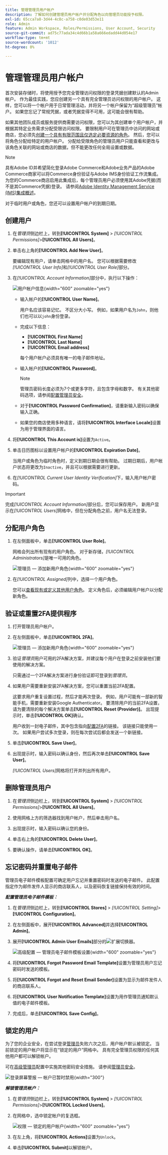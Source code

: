 ```yaml
---
title: 管理管理员用户帐户
description: 了解如何创建管理员用户帐户并分配角色以向管理员功能授予权限。
exl-id: 65cca7a8-3d44-4c8c-a758-c0de03d53e11
role: Admin
feature: Admin Workspace, Roles/Permissions, User Account, Security
source-git-commit: ad75c77ada34c4d66b1a58a666edadd44d054e17
workflow-type: tm+mt
source-wordcount: '1012'
ht-degree: 0%

---
```


# 管理管理员用户帐户

首次安装存储时，将使用授予您完全管理访问权限的登录凭据创建默认的Admin帐户。 作为最佳实践，您应创建另一个具有完全管理员访问权限的用户帐户。 这样，您可以将一个帐户用于日常管理活动，并将另一个帐户保留为“超级管理员”帐户。 如果您忘记了常规凭据，或者凭据变得不可用，这可能会很有帮助。

如果其他团队成员或服务提供商需要访问权限，您可以为其创建单个用户帐户，并根据其特定业务需求分配受限访问权限。 要限制用户可在管理员中访问的网站或商店，您必须先[创建一个具有有限范围且仅选定必要资源的角色](permissions-user-roles.md)。 然后，您可以将角色分配给特定的用户帐户。 分配给受限角色的管理员用户只能查看和更改与该角色关联的网站或商店的数据，但不能更改任何全局设置或数据。

>[!NOTE]
>
>具有Adobe ID并希望简化登录Adobe Commerce和Adobe业务产品的Adobe Commerce商家可以将Commerce身份验证与Adobe IMS身份验证工作流集成。 为您的Commerce商店启用此集成后，每个管理员用户必须使用其Adobe凭据(而不是其Commerce凭据)登录。 请参阅[Adobe Identity Management Service (IMS)集成概述](https://experienceleague.adobe.com/docs/commerce-admin/start/admin/ims/adobe-ims-integration-overview.html?lang=zh-Hans)。

对于临时用户或角色，您还可以设置用户帐户的到期日期。

<!--  update this to a better info-graphic ![User types for your Admin](./assets/merchant-admin-users.png) -->

## 创建用户

1. 在&#x200B;_管理员_&#x200B;侧边栏上，转到&#x200B;**[!UICONTROL System]** > _[!UICONTROL Permissions]_>**[!UICONTROL All Users]**。

1. 单击右上角的&#x200B;**[!UICONTROL Add New User]**。

   要编辑现有用户，请单击网格中的用户名。 您可以根据需要修改&#x200B;_[!UICONTROL User Info]_&#x200B;和&#x200B;_[!UICONTROL User Role]_&#x200B;部分。

1. 在&#x200B;_[!UICONTROL Account Information]_&#x200B;部分中，执行以下操作：

   ![用户帐户信息](./assets/permissions-user-new.png){width="600" zoomable="yes"}

   - 输入帐户的&#x200B;**[!UICONTROL User Name]**。

     用户名应该容易记忆。 不区分大小写。 例如，如果用户名为`John`，则他们也可以以`john`身份登录。

   - 完成以下信息：

      - **[!UICONTROL First Name]**
      - **[!UICONTROL Last Name]**
      - **[!UICONTROL Email address]**

     每个用户帐户必须具有唯一的电子邮件地址。

   - 输入帐户的&#x200B;**[!UICONTROL Password]**。

     >[!NOTE]
     >
     >管理员密码长度必须为7个或更多字符，且包含字母和数字。 有关其他密码选项，请参阅[配置管理员安全](security-admin.md)。

   - 对于&#x200B;**[!UICONTROL Password Confirmation]**，请重新输入密码以确保输入正确。

   - 如果您的商店使用多种语言，请将&#x200B;**[!UICONTROL Interface Locale]**&#x200B;设置为用于管理界面的语言。

1. 将&#x200B;**[!UICONTROL This Account is]**&#x200B;设置为`Active`。

1. 单击日历图标以设置用户帐户的&#x200B;**[!UICONTROL Expiration Date]**。

   当用户或角色为临时角色时，定义到期日期会很有帮助。 过期日期后，用户帐户状态将更改为`Inactive`，并且可以根据需要进行更新。

1. 在&#x200B;_[!UICONTROL Current User Identity Verification]_&#x200B;下，输入用户帐户密码。

>[!IMPORTANT]
>
>完成&#x200B;_[!UICONTROL Account Information]_&#x200B;部分后，您可以保存用户。 新用户显示在&#x200B;_[!UICONTROL Users]_&#x200B;网格中，但在分配角色之前，用户名无法登录。

## 分配用户角色

1. 在左侧面板中，单击&#x200B;**[!UICONTROL User Role]**。

   网格会列出所有现有的用户角色。 对于新存储，_[!UICONTROL Administrators]_&#x200B;是唯一可用的角色。

   ![管理员 — 添加新用户角色](./assets/permissions-user-roles.png){width="600" zoomable="yes"}

1. 在&#x200B;_[!UICONTROL Assigned]_&#x200B;列中，选择一个用户角色。

   您可以[查看现有或定义其他用户角色](permissions-user-roles.md)。 定义角色后，必须编辑用户帐户以分配新角色。

## 验证或重置2FA提供程序

1. 打开管理员用户帐户。

1. 在左侧面板中，单击&#x200B;**[!UICONTROL 2FA]**。

   ![管理员 — 添加新用户角色](./assets/permissions-user-2fa.png){width="600" zoomable="yes"}

1. 验证&#x200B;_管理员_&#x200B;用户可用的2FA解决方案，并建议每个用户在登录之前安装他们要使用的解决方案。

   只需通过一个2FA解决方案进行身份验证即可登录到&#x200B;_管理员_。

1. 如果用户需要重新安装2FA解决方案，您可以重置当前2FA配置。

   这要求用户重复设置过程，然后才能再次登录。 例如，用户可能有一部新的智能手机，需要重新安装Google Authenticator。 要清除用户的当前2FA设置，请为要清除的每个解决方案单击&#x200B;**[!UICONTROL Reset (Provider)]**。 出现提示时，单击&#x200B;**[!UICONTROL OK]**&#x200B;确认。

   用户收到一封电子邮件，其中包含指向[配置2FA](security-two-factor-authentication.md)的链接。 该链接只能使用一次。 如果用户尝试多次登录，则在每次尝试后都会发送一个新链接。

1. 单击&#x200B;**[!UICONTROL Save User]**。

1. 出现提示时，输入密码以确认身份，然后再次单击&#x200B;**[!UICONTROL Save User]**。

   _[!UICONTROL Users]_&#x200B;网格将打开并列出所有用户。

## 删除管理员用户

1. 在&#x200B;_管理员_&#x200B;侧边栏上，转到&#x200B;**[!UICONTROL System]** > _[!UICONTROL Permissions]_>**[!UICONTROL All Users]**。

1. 使用网格上方的筛选器找到用户帐户，然后单击用户名。

1. 出现提示时，输入密码以确认您的身份。

1. 单击右上角的&#x200B;**[!UICONTROL Delete User]**。

1. 要确认操作，请单击&#x200B;**[!UICONTROL OK]**。

## 忘记密码并重置电子邮件

管理员电子邮件模板配置可确定用户忘记并重置密码时发送的电子邮件。 此配置指定作为邮件发件人显示的商店联系人，以及密码恢复链接保持有效的时间。

**_配置管理员电子邮件模板：_**

1. 在&#x200B;_管理员_&#x200B;侧边栏上，转到&#x200B;**[!UICONTROL Stores]** > _[!UICONTROL Setting]_>**[!UICONTROL Configuration]**。

1. 在左侧面板中，展开&#x200B;**[!UICONTROL Advanced]**&#x200B;并选择&#x200B;**[!UICONTROL Admin]**。

1. 展开&#x200B;**[!UICONTROL Admin User Emails]**&#x200B;部分的![扩展切换器](../assets/icon-display-expand.png)。

   ![高级配置 — 管理员电子邮件模板设置](../configuration-reference/advanced/assets/admin-admin-user-emails.png){width="600" zoomable="yes"}

1. 将&#x200B;**[!UICONTROL Forgot Password Email Template]**&#x200B;设置为管理员用户忘记密码时发送的模板。

1. 将&#x200B;**[!UICONTROL Forgot and Reset Email Sender]**&#x200B;设置为显示为邮件发件人的商店联系人。

1. 将&#x200B;**[!UICONTROL User Notification Template]**&#x200B;设置为用作管理员通知默认值的电子邮件模板。

1. 完成后，单击&#x200B;**[!UICONTROL Save Config]**。

## 锁定的用户

为了您的企业安全，在尝试登录[管理员](../getting-started/admin-signin.md)失败六次之后，用户帐户默认被锁定。 当前锁定的用户帐户将显示在“锁定的用户”网格中。 具有完全管理员权限的任何其他用户都可以解锁帐户。

可在[高级管理员](../configuration-reference/advanced/admin.md#security)配置中实施其他密码安全措施。 请参阅[管理员安全](security-admin.md)。

![登录屏幕警报 — 帐户已暂时禁用](./assets/admin-login-locked-out-message.png){width="300"}

**_解锁管理员帐户：_**

1. 在&#x200B;_管理员_&#x200B;侧边栏上，转到&#x200B;**[!UICONTROL System]** > _[!UICONTROL Permissions]_>**[!UICONTROL Locked Users]**。

1. 在网格中，选中锁定帐户的复选框。

   ![权限 — 锁定的用户帐户](./assets/permissions-locked-users-grid.png){width="600" zoomable="yes"}

1. 在左上角，将&#x200B;**[!UICONTROL Actions]**&#x200B;设置为`Unlock`。

1. 单击&#x200B;**[!UICONTROL Submit]**&#x200B;以解锁帐户。
